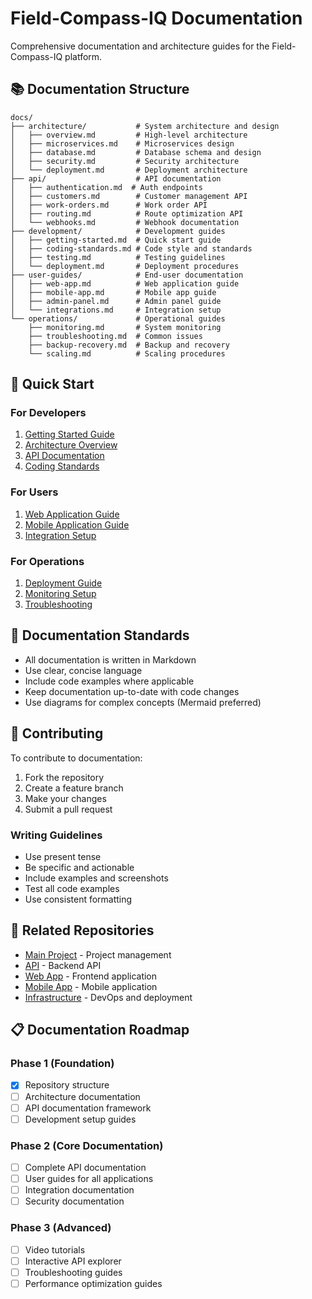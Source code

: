 # Field-Compass-IQ Documentation

Comprehensive documentation and architecture guides for the Field-Compass-IQ platform.

## 📚 Documentation Structure

```
docs/
├── architecture/           # System architecture and design
│   ├── overview.md         # High-level architecture
│   ├── microservices.md    # Microservices design
│   ├── database.md         # Database schema and design
│   ├── security.md         # Security architecture
│   └── deployment.md       # Deployment architecture
├── api/                    # API documentation
│   ├── authentication.md  # Auth endpoints
│   ├── customers.md        # Customer management API
│   ├── work-orders.md      # Work order API
│   ├── routing.md          # Route optimization API
│   └── webhooks.md         # Webhook documentation
├── development/            # Development guides
│   ├── getting-started.md  # Quick start guide
│   ├── coding-standards.md # Code style and standards
│   ├── testing.md          # Testing guidelines
│   └── deployment.md       # Deployment procedures
├── user-guides/            # End-user documentation
│   ├── web-app.md          # Web application guide
│   ├── mobile-app.md       # Mobile app guide
│   ├── admin-panel.md      # Admin panel guide
│   └── integrations.md     # Integration setup
└── operations/             # Operational guides
    ├── monitoring.md       # System monitoring
    ├── troubleshooting.md  # Common issues
    ├── backup-recovery.md  # Backup and recovery
    └── scaling.md          # Scaling procedures
```

## 🚀 Quick Start

### For Developers
1. [Getting Started Guide](docs/development/getting-started.md)
2. [Architecture Overview](docs/architecture/overview.md)
3. [API Documentation](docs/api/)
4. [Coding Standards](docs/development/coding-standards.md)

### For Users
1. [Web Application Guide](docs/user-guides/web-app.md)
2. [Mobile Application Guide](docs/user-guides/mobile-app.md)
3. [Integration Setup](docs/user-guides/integrations.md)

### For Operations
1. [Deployment Guide](docs/operations/deployment.md)
2. [Monitoring Setup](docs/operations/monitoring.md)
3. [Troubleshooting](docs/operations/troubleshooting.md)

## 📖 Documentation Standards

- All documentation is written in Markdown
- Use clear, concise language
- Include code examples where applicable
- Keep documentation up-to-date with code changes
- Use diagrams for complex concepts (Mermaid preferred)

## 🔄 Contributing

To contribute to documentation:

1. Fork the repository
2. Create a feature branch
3. Make your changes
4. Submit a pull request

### Writing Guidelines

- Use present tense
- Be specific and actionable
- Include examples and screenshots
- Test all code examples
- Use consistent formatting

## 🔗 Related Repositories

- [Main Project](https://github.com/Tvck3r/field-compass-iq) - Project management
- [API](https://github.com/Tvck3r/field-compass-iq-api) - Backend API
- [Web App](https://github.com/Tvck3r/field-compass-iq-web) - Frontend application
- [Mobile App](https://github.com/Tvck3r/field-compass-iq-mobile) - Mobile application
- [Infrastructure](https://github.com/Tvck3r/field-compass-iq-infra) - DevOps and deployment

## 📋 Documentation Roadmap

### Phase 1 (Foundation)
- [x] Repository structure
- [ ] Architecture documentation
- [ ] API documentation framework
- [ ] Development setup guides

### Phase 2 (Core Documentation)
- [ ] Complete API documentation
- [ ] User guides for all applications
- [ ] Integration documentation
- [ ] Security documentation

### Phase 3 (Advanced)
- [ ] Video tutorials
- [ ] Interactive API explorer
- [ ] Troubleshooting guides
- [ ] Performance optimization guides